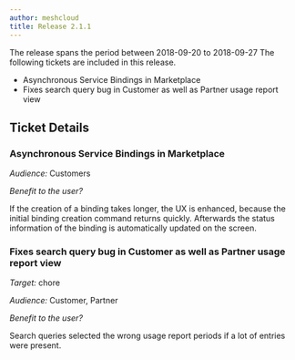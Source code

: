 ```yaml
---
author: meshcloud
title: Release 2.1.1
---
```


The release spans the period between 2018-09-20 to 2018-09-27
The following tickets are included in this release.
* Asynchronous Service Bindings in Marketplace
* Fixes search query bug in Customer as well as Partner usage report view
<!--truncate-->

## Ticket Details
### Asynchronous Service Bindings in Marketplace
*Audience:* Customers

*Benefit to the user?*

If the creation of a binding takes longer, the UX is enhanced, because the initial binding creation command returns quickly. Afterwards the status information of the binding is automatically updated on the screen.

### Fixes search query bug in Customer as well as Partner usage report view
*Target:* chore

*Audience:* Customer, Partner

*Benefit to the user?*

Search queries selected the wrong usage report periods if a lot of entries were present.

